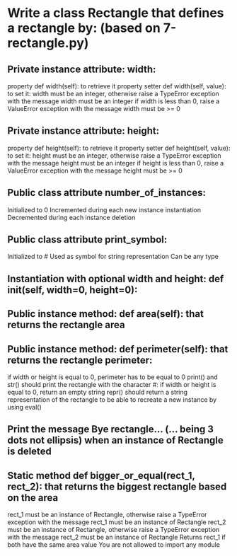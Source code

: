 # Write a class Rectangle that defines a rectangle by: (based on 7-rectangle.py)

## Private instance attribute: width:
property def width(self): to retrieve it
property setter def width(self, value): to set it:
width must be an integer, otherwise raise a TypeError exception with the message width must be an integer
if width is less than 0, raise a ValueError exception with the message width must be >= 0

## Private instance attribute: height:
property def height(self): to retrieve it
property setter def height(self, value): to set it:
height must be an integer, otherwise raise a TypeError exception with the message height must be an integer
if height is less than 0, raise a ValueError exception with the message height must be >= 0

## Public class attribute number_of_instances:
Initialized to 0
Incremented during each new instance instantiation
Decremented during each instance deletion

## Public class attribute print_symbol:
Initialized to #
Used as symbol for string representation
Can be any type

## Instantiation with optional width and height: def __init__(self, width=0, height=0):

## Public instance method: def area(self): that returns the rectangle area

## Public instance method: def perimeter(self): that returns the rectangle perimeter:
if width or height is equal to 0, perimeter has to be equal to 0
print() and str() should print the rectangle with the character #:
if width or height is equal to 0, return an empty string
repr() should return a string representation of the rectangle to be able to recreate a new instance by using eval()

## Print the message Bye rectangle... (... being 3 dots not ellipsis) when an instance of Rectangle is deleted

## Static method def bigger_or_equal(rect_1, rect_2): that returns the biggest rectangle based on the area
rect_1 must be an instance of Rectangle, otherwise raise a TypeError exception with the message rect_1 must be an instance of Rectangle
rect_2 must be an instance of Rectangle, otherwise raise a TypeError exception with the message rect_2 must be an instance of Rectangle
Returns rect_1 if both have the same area value
You are not allowed to import any module